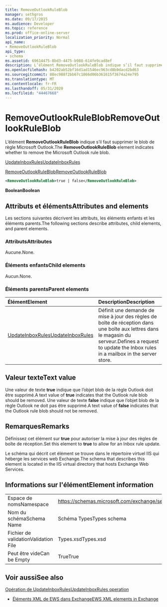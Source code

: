 ```yaml
---
title: RemoveOutlookRuleBlob
manager: sethgros
ms.date: 09/17/2015
ms.audience: Developer
ms.topic: reference
ms.prod: office-online-server
localization_priority: Normal
api_name:
- RemoveOutlookRuleBlob
api_type:
- schema
ms.assetid: 69614475-8bd3-4475-b988-614fe9cad8ef
description: L’élément RemoveOutlookRuleBlob indique s’il faut supprimer le blob de règle Microsoft Outlook.
ms.openlocfilehash: b4202ab52bf16d1ad1546ec963cd8b9dacd2bd63
ms.sourcegitcommit: 88ec988f2bb67c1866d06b361615f3674a24e795
ms.translationtype: MT
ms.contentlocale: fr-FR
ms.lasthandoff: 05/31/2020
ms.locfileid: "44467668"
---
```

# <a name="removeoutlookruleblob"></a><span data-ttu-id="4df70-103">RemoveOutlookRuleBlob</span><span class="sxs-lookup"><span data-stu-id="4df70-103">RemoveOutlookRuleBlob</span></span>

<span data-ttu-id="4df70-104">L’élément **RemoveOutlookRuleBlob** indique s’il faut supprimer le blob de règle Microsoft Outlook.</span><span class="sxs-lookup"><span data-stu-id="4df70-104">The **RemoveOutlookRuleBlob** element indicates whether to remove the Microsoft Outlook rule blob.</span></span> 
  
[<span data-ttu-id="4df70-105">UpdateInboxRules</span><span class="sxs-lookup"><span data-stu-id="4df70-105">UpdateInboxRules</span></span>](updateinboxrules.md)
  
[<span data-ttu-id="4df70-106">RemoveOutlookRuleBlob</span><span class="sxs-lookup"><span data-stu-id="4df70-106">RemoveOutlookRuleBlob</span></span>](removeoutlookruleblob.md)
  
```XML
<RemoveOutlookRuleBlob>true | false</RemoveOutlookRuleBlob>
```

 <span data-ttu-id="4df70-107">**Boolean**</span><span class="sxs-lookup"><span data-stu-id="4df70-107">**Boolean**</span></span>
## <a name="attributes-and-elements"></a><span data-ttu-id="4df70-108">Attributs et éléments</span><span class="sxs-lookup"><span data-stu-id="4df70-108">Attributes and elements</span></span>

<span data-ttu-id="4df70-109">Les sections suivantes décrivent les attributs, les éléments enfants et les éléments parents.</span><span class="sxs-lookup"><span data-stu-id="4df70-109">The following sections describe attributes, child elements, and parent elements.</span></span>
  
### <a name="attributes"></a><span data-ttu-id="4df70-110">Attributs</span><span class="sxs-lookup"><span data-stu-id="4df70-110">Attributes</span></span>

<span data-ttu-id="4df70-111">Aucune.</span><span class="sxs-lookup"><span data-stu-id="4df70-111">None.</span></span>
  
### <a name="child-elements"></a><span data-ttu-id="4df70-112">Éléments enfants</span><span class="sxs-lookup"><span data-stu-id="4df70-112">Child elements</span></span>

<span data-ttu-id="4df70-113">Aucun.</span><span class="sxs-lookup"><span data-stu-id="4df70-113">None.</span></span>
  
### <a name="parent-elements"></a><span data-ttu-id="4df70-114">Éléments parents</span><span class="sxs-lookup"><span data-stu-id="4df70-114">Parent elements</span></span>

|<span data-ttu-id="4df70-115">**Élément**</span><span class="sxs-lookup"><span data-stu-id="4df70-115">**Element**</span></span>|<span data-ttu-id="4df70-116">**Description**</span><span class="sxs-lookup"><span data-stu-id="4df70-116">**Description**</span></span>|
|:-----|:-----|
|[<span data-ttu-id="4df70-117">UpdateInboxRules</span><span class="sxs-lookup"><span data-stu-id="4df70-117">UpdateInboxRules</span></span>](updateinboxrules.md) <br/> |<span data-ttu-id="4df70-118">Définit une demande de mise à jour des règles de boîte de réception dans une boîte aux lettres dans le magasin du serveur.</span><span class="sxs-lookup"><span data-stu-id="4df70-118">Defines a request to update the Inbox rules in a mailbox in the server store.</span></span>  <br/> |
   
## <a name="text-value"></a><span data-ttu-id="4df70-119">Valeur texte</span><span class="sxs-lookup"><span data-stu-id="4df70-119">Text value</span></span>

<span data-ttu-id="4df70-120">Une valeur de texte **true** indique que l’objet blob de la règle Outlook doit être supprimé.</span><span class="sxs-lookup"><span data-stu-id="4df70-120">A text value of **true** indicates that the Outlook rule blob should be removed.</span></span> <span data-ttu-id="4df70-121">Une valeur de texte **false** indique que l’objet blob de la règle Outlook ne doit pas être supprimé.</span><span class="sxs-lookup"><span data-stu-id="4df70-121">A text value of **false** indicates that the Outlook rule blob should not be removed.</span></span> 
  
## <a name="remarks"></a><span data-ttu-id="4df70-122">Remarques</span><span class="sxs-lookup"><span data-stu-id="4df70-122">Remarks</span></span>

<span data-ttu-id="4df70-123">Définissez cet élément sur **true** pour autoriser la mise à jour des règles de boîte de réception.</span><span class="sxs-lookup"><span data-stu-id="4df70-123">Set this element to **true** to allow for an Inbox rule update.</span></span> 
  
<span data-ttu-id="4df70-124">Le schéma qui décrit cet élément se trouve dans le répertoire virtuel IIS qui héberge les services web Exchange.</span><span class="sxs-lookup"><span data-stu-id="4df70-124">The schema that describes this element is located in the IIS virtual directory that hosts Exchange Web Services.</span></span>
  
## <a name="element-information"></a><span data-ttu-id="4df70-125">Informations sur l'élément</span><span class="sxs-lookup"><span data-stu-id="4df70-125">Element information</span></span>

|||
|:-----|:-----|
|<span data-ttu-id="4df70-126">Espace de noms</span><span class="sxs-lookup"><span data-stu-id="4df70-126">Namespace</span></span>  <br/> |https://schemas.microsoft.com/exchange/services/2006/types  <br/> |
|<span data-ttu-id="4df70-127">Nom du schéma</span><span class="sxs-lookup"><span data-stu-id="4df70-127">Schema Name</span></span>  <br/> |<span data-ttu-id="4df70-128">Schéma Types</span><span class="sxs-lookup"><span data-stu-id="4df70-128">Types schema</span></span>  <br/> |
|<span data-ttu-id="4df70-129">Fichier de validation</span><span class="sxs-lookup"><span data-stu-id="4df70-129">Validation File</span></span>  <br/> |<span data-ttu-id="4df70-130">Types.xsd</span><span class="sxs-lookup"><span data-stu-id="4df70-130">Types.xsd</span></span>  <br/> |
|<span data-ttu-id="4df70-131">Peut être vide</span><span class="sxs-lookup"><span data-stu-id="4df70-131">Can be Empty</span></span>  <br/> |<span data-ttu-id="4df70-132">True</span><span class="sxs-lookup"><span data-stu-id="4df70-132">True</span></span>  <br/> |
   
## <a name="see-also"></a><span data-ttu-id="4df70-133">Voir aussi</span><span class="sxs-lookup"><span data-stu-id="4df70-133">See also</span></span>



[<span data-ttu-id="4df70-134">Opération de UpdateInboxRules</span><span class="sxs-lookup"><span data-stu-id="4df70-134">UpdateInboxRules operation</span></span>](updateinboxrules-operation.md)


- [<span data-ttu-id="4df70-135">Éléments XML de EWS dans Exchange</span><span class="sxs-lookup"><span data-stu-id="4df70-135">EWS XML elements in Exchange</span></span>](ews-xml-elements-in-exchange.md)

